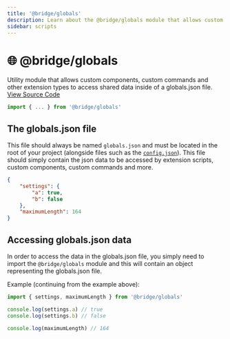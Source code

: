 ```yaml
---
title: '@bridge/globals'
description: Learn about the @bridge/globals module that allows custom components, custom commands and other plugins to access shared data inside of a globals.json file in the project root.
sidebar: scripts
---
```


# 🌐 @bridge/globals

Utility module that allows custom components, custom commands and other extension types to access shared data inside of a globals.json file.
[View Source Code](https://github.com/bridge-core/editor/blob/main/src/components/Extensions/Scripts/Modules/globals.ts)

```js
import { ... } from '@bridge/globals'
```

## The globals.json file

This file should always be named `globals.json` and must be located in the root of your project (alongside files such as the [`config.json`](/guide/misc/project-config)). This file should simply contain the json data to be accessed by extension scripts, custom components, custom commands and more.

```json
{
	"settings": {
		"a": true,
		"b": false
	},
	"maximumLength": 164
}
```

## Accessing globals.json data

In order to access the data in the globals.json file, you simply need to import the `@bridge/globals` module and this will contain an object representing the globals.json file.

Example (continuing from the example above):

```js
import { settings, maximumLength } from '@bridge/globals'

console.log(settings.a) // true
console.log(settings.b) // false

console.log(maximumLength) // 164
```

